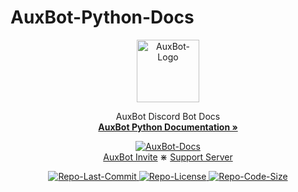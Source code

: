 # AuxBot-Python-Docs

<div>
    <p align="center">
        <a href="https://www.auxbot.xyz">
        <img src="https://i.imgur.com/mI2rFoO.png" alt="AuxBot-Logo" width="100" height="100">
        </a>
    </p>
</div>
<div>
    <p align="center">
    AuxBot Discord Bot Docs
    <br>
    <a href="https://www.auxbot.xyz/docs"><strong>AuxBot Python Documentation »</strong></a>
    <p align="center">
    <a href="https://www.auxbot.xyz/docs">
        <img src="https://img.shields.io/badge/gitbook-Passing-green" alt="AuxBot-Docs">
    </a>
    <br>
    <a href="https://www.auxbot.xyz/invite">AuxBot Invite</a>
    ⋇
    <a href="https://www.auxbot.xyz/support">Support Server</a>
    </p>
</div>
<div>
    <p align="center">
        <a href="https://github.com/Auxtal/AuxBot-Python-Docs">
            <img src="https://img.shields.io/github/last-commit/Auxtal/AuxBot-Python-Docs?color=purple&label=Last%20Commit&logo=GitHub&logoColor=white" alt="Repo-Last-Commit">
        </a>
        <a href="https://github.com/Auxtal/AuxBot-Python-Docs">
            <img src="https://img.shields.io/github/license/Auxtal/AuxBot-Python-Docs?color=orange&label=License&logo=GitHub" alt="Repo-License">
        </a>
        <a href="https://github.com/Auxtal/AuxBot-Python-Docs">
            <img src="https://img.shields.io/github/repo-size/Auxtal/AuxBot-Python-Docs?color=blue&label=Repo%20Size&logo=GitHub&logoColor=white" alt="Repo-Code-Size">
        </a>
    </p>
</div>
